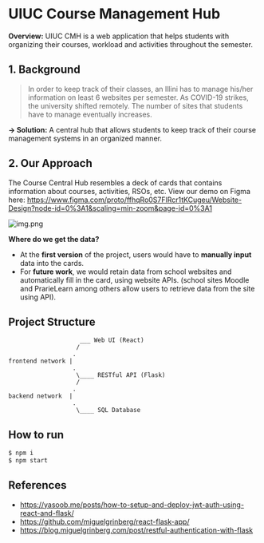 # UIUC Course Management Hub

**Overview:** UIUC CMH is a web application that helps students with organizing their courses, workload and activities throughout the semester.

## 1. Background

> In order to keep track of their classes, an Illini has to manage his/her information on least 6 websites per semester. As COVID-19 strikes, the university shifted remotely. The number of sites that students have to manage eventually increases.

**&#8594; Solution:** A central hub that allows students to keep track of their course management systems in an organized manner.

## 2. Our Approach

The Course Central Hub resembles a deck of cards that contains information about courses, activities, RSOs, etc. View our demo on Figma here: https://www.figma.com/proto/ffhqRo0S7FlRcr1tKCugeu/Website-Design?node-id=0%3A1&scaling=min-zoom&page-id=0%3A1

![img.png](snapshot.png)

**Where do we get the data?**

- At the **first version** of the project, users would have to **manually input** data into the cards.
- For **future work**, we would retain data from school websites and automatically fill in the card, using website APIs. (school sites Moodle and PrarieLearn among others allow users to retrieve data from the site using API).

## Project Structure

```text
                    ___ Web UI (React)
                   /
                  .
frontend network |
                  .
                   \____ RESTful API (Flask)
                   /
                  .
backend network  |
                  .
                   \____ SQL Database
```

## How to run

```bash
$ npm i
$ npm start
```

## References

- https://yasoob.me/posts/how-to-setup-and-deploy-jwt-auth-using-react-and-flask/
- https://github.com/miguelgrinberg/react-flask-app/
- https://blog.miguelgrinberg.com/post/restful-authentication-with-flask
